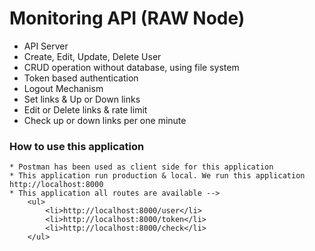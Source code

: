 # Monitoring API (RAW Node)

- API Server
- Create, Edit, Update, Delete User
- CRUD operation without database, using file system
- Token based authentication
- Logout Mechanism
- Set links & Up or Down links
- Edit or Delete links & rate limit
- Check up or down links per one minute

<h3>How to use this application</h3>

    * Postman has been used as client side for this application
    * This application run production & local. We run this application http://localhost:8000
    * This application all routes are available -->
        <ul>
            <li>http://localhost:8000/user</li>
            <li>http://localhost:8000/token</li>
            <li>http://localhost:8000/check</li>
        </ul>
